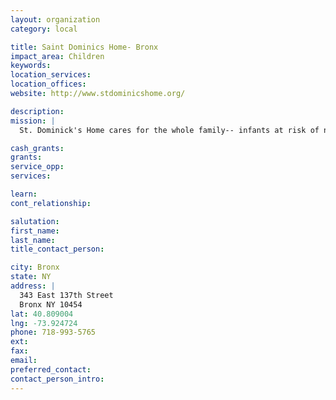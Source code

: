```yaml
---
layout: organization
category: local

title: Saint Dominics Home- Bronx
impact_area: Children
keywords: 
location_services: 
location_offices: 
website: http://www.stdominicshome.org/

description: 
mission: |
  St. Dominick's Home cares for the whole family-- infants at risk of neglect, little children with psychological or learning problems, youth adults with behavioral or developmental problems, and chronically, emotionally disturbed individuals up to age 35.

cash_grants: 
grants: 
service_opp: 
services: 

learn: 
cont_relationship: 

salutation: 
first_name: 
last_name: 
title_contact_person: 

city: Bronx
state: NY
address: |
  343 East 137th Street  
  Bronx NY 10454
lat: 40.809004
lng: -73.924724
phone: 718-993-5765
ext: 
fax: 
email: 
preferred_contact: 
contact_person_intro: 
---
```

